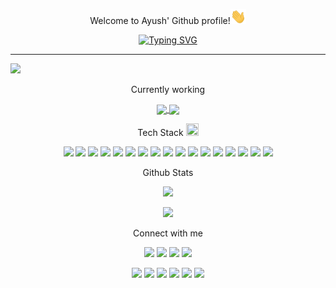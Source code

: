  <p align="center">Welcome to Ayush' Github profile!<img src="giphy.gif" width="25" title="hover text"></p>
 
<p align="center"><a href="https://git.io/typing-svg"><img src="https://readme-typing-svg.herokuapp.com?font=Fira+Code&pause=1000&color=9913F7&width=190&lines=Web+Developer" alt="Typing SVG" /></a></p>
<hr>
<img width="1200" src="https://user-images.githubusercontent.com/67241639/188285209-1d78c808-2ce4-4ba9-84f9-f39bbbe757d9.svg" >

<p align="center"> Currently working <p/>
<p align="center">
<a href="https://github.com/1610ayush/Cookie-Popup-animation">
  <img align="center" src="https://github-readme-stats.vercel.app/api/pin/?username=1610ayush&repo=Cookie-Popup-animation" />
</a>
<a href="https://github.com/1610ayush/portfolio-react">
  <img align="center" src="https://github-readme-stats.vercel.app/api/pin/?username=1610ayush&repo=portfolio-react" />
</a>
</p>


<p align="center">
Tech Stack
<img width="20" height="20" src="https://camo.githubusercontent.com/beb64ff21c883e318e4f5db5231c2ba4175705bea1c9249e82a41ab375db4f75/68747470733a2f2f6d65646961322e67697068792e636f6d2f6d656469612f51737347456d706b79454f684243623765312f67697068792e6769663f6369643d656366303565343761306e336769316266716e74716d6f62386739616964316f796a327772336473336d67373030626c267269643d67697068792e676966">
</p>

<p align="center">
<img src="https://img.shields.io/badge/React-20232A?style=for-the-badge&logo=react&logoColor=61DAFB" />
<img src="https://img.shields.io/badge/Django-092E20?style=for-the-badge&logo=django&logoColor=green" />
<img src="https://img.shields.io/badge/Python-FFD43B?style=for-the-badge&logo=python&logoColor=blue" />
<img src="https://img.shields.io/badge/HTML5-E34F26?style=for-the-badge&logo=html5&logoColor=white" />
<img src="https://img.shields.io/badge/CSS3-1572B6?style=for-the-badge&logo=css3&logoColor=white" />
<img src="https://img.shields.io/badge/JavaScript-323330?style=for-the-badge&logo=javascript&logoColor=F7DF1E" />
<img src="https://img.shields.io/badge/Node.js-339933?style=for-the-badge&logo=nodedotjs&logoColor=white" />
<img src="https://img.shields.io/badge/MongoDB-4EA94B?style=for-the-badge&logo=mongodb&logoColor=white" />
<img src="https://img.shields.io/badge/MySQL-005C84?style=for-the-badge&logo=mysql&logoColor=white" />
<img src="https://img.shields.io/badge/Bootstrap-563D7C?style=for-the-badge&logo=bootstrap&logoColor=white" />
<img src="https://img.shields.io/badge/Chakra--UI-319795?style=for-the-badge&logo=chakra-ui&logoColor=white" />
<img src="https://img.shields.io/badge/Material%20UI-007FFF?style=for-the-badge&logo=mui&logoColor=white" />
<img src="https://img.shields.io/badge/React_Router-CA4245?style=for-the-badge&logo=react-router&logoColor=white" />
<img src="https://img.shields.io/badge/Redux-593D88?style=for-the-badge&logo=redux&logoColor=white" />
<img src="https://img.shields.io/badge/VSCode-0078D4?style=for-the-badge&logo=visual%20studio%20code&logoColor=white" />
<img src="https://img.shields.io/badge/Prisma-3982CE?style=for-the-badge&logo=Prisma&logoColor=white" />
<img src="https://img.shields.io/badge/Ubuntu-E95420?style=for-the-badge&logo=ubuntu&logoColor=white" />
</p>

<p align="center"> Github Stats </p>
<p align="center" ><img src="https://github-readme-stats.vercel.app/api?username=1610ayush&count_private=true&show_icons=true&theme=radical" ></p>

<p align="center"> <img src="https://github-readme-stats.vercel.app/api/top-langs/?username=1610ayush&layout=compact"> </p>

<p align="center"> Connect with me </p>
<p align="center">
<a href="https://www.linkedin.com/in/ayush-ranjan-2767ba169/"><img src="https://img.shields.io/badge/LinkedIn-0077B5?style=for-the-badge&logo=linkedin&logoColor=white" /></a>
<a href="https://www.instagram.com/ayush.ranjan26/"><img src="https://img.shields.io/badge/Instagram-E4405F?style=for-the-badge&logo=instagram&logoColor=white" /></a>
<a href="https://twitter.com/AyushRa75273723"><img src="https://img.shields.io/badge/Twitter-1DA1F2?style=for-the-badge&logo=twitter&logoColor=white" /></a>
<a href="https://leetcode.com/1610ayush/"><img src="https://img.shields.io/badge/-LeetCode-FFA116?style=for-the-badge&logo=LeetCode&logoColor=black" /></a>
</p>

<p align="center">
<a href="https://github.com/1610ayush/Jobboard"><img src="https://github-readme-stats.vercel.app/api/pin/?username=1610ayush&repo=Jobboard" ></a>
<a href="https://github.com/1610ayush/portfolio-react"><img src="https://github-readme-stats.vercel.app/api/pin/?username=1610ayush&repo=portfolio-react" ></a>
<a href="https://github.com/1610ayush/crypto-app"><img src="https://github-readme-stats.vercel.app/api/pin/?username=1610ayush&repo=crypto-app" ></a>
<a href="https://github.com/1610ayush/music-app"><img src="https://github-readme-stats.vercel.app/api/pin/?username=1610ayush&repo=music-app" ></a>
<a href="https://github.com/1610ayush/ignite"><img src="https://github-readme-stats.vercel.app/api/pin/?username=1610ayush&repo=ignite" ></a>
<a href="https://github.com/1610ayush/youtuber_marketplace"><img src="https://github-readme-stats.vercel.app/api/pin/?username=1610ayush&repo=youtuber_marketplace" ></a>
</p>


